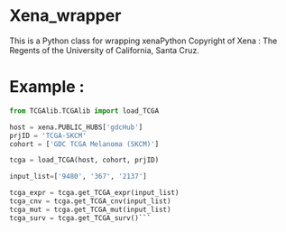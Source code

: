 # Xena_wrapper

This is a Python class for wrapping xenaPython
Copyright of Xena : The Regents of the University of California, Santa Cruz.


# Example :
```Python
from TCGAlib.TCGAlib import load_TCGA

host = xena.PUBLIC_HUBS['gdcHub']
prjID = 'TCGA-SKCM'
cohort = ['GDC TCGA Melanoma (SKCM)']

tcga = load_TCGA(host, cohort, prjID)

input_list=['9480', '367', '2137']

tcga_expr = tcga.get_TCGA_expr(input_list)
tcga_cnv = tcga.get_TCGA_cnv(input_list)
tcga_mut = tcga.get_TCGA_mut(input_list)
tcga_surv = tcga.get_TCGA_surv()```
